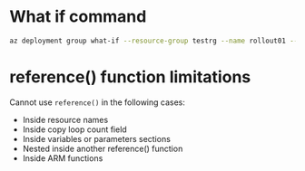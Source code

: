 # What if command

```bash
az deployment group what-if --resource-group testrg --name rollout01 --template-uri https://myresource/azuredeploy.json --parameters @myparameters.json
```

# reference() function limitations

Cannot use `reference()` in the following cases:

- Inside resource names
- Inside copy loop count field
- Inside variables or parameters sections
- Nested inside another reference() function
- Inside ARM functions
